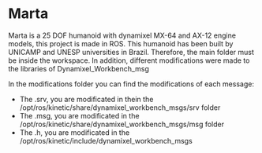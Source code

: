 # Marta
Marta is a 25 DOF humanoid with dynamixel MX-64 and AX-12 engine models, this project is made in ROS. This humanoid has been built by UNICAMP and UNESP universities in Brazil. Therefore, the main folder must be inside the workspace. In addition, different modifications were made to the libraries of Dynamixel_Workbench_msg


In the modifications folder you can find the modifications of each message:
- The .srv, you are modificated in thein the /opt/ros/kinetic/share/dynamixel_workbench_msgs/srv folder
- The .msg, you are modificated in the /opt/ros/kinetic/share/dynamixel_workbench_msgs/msg folder
- The .h, you are modificated in the /opt/ros/kinetic/include/dynamixel_workbench_msgs
